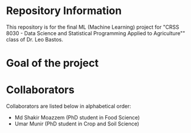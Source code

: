 # Repository Information

This repository is for the final ML (Machine Learning) project for "CRSS 8030 - Data Science and Statistical Programming Applied to Agriculture"" class of Dr. Leo Bastos.

# Goal of the project



# Collaborators

Collaborators are listed below in alphabetical order:

- Md Shakir Moazzem (PhD student in Food Science)
- Umar Munir (PhD student in Crop and Soil Science)
